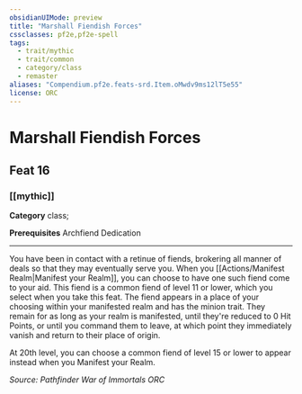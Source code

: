 ```yaml
---
obsidianUIMode: preview
title: "Marshall Fiendish Forces"
cssclasses: pf2e,pf2e-spell
tags:
  - trait/mythic
  - trait/common
  - category/class
  - remaster
aliases: "Compendium.pf2e.feats-srd.Item.oMwdv9ms12lT5e55"
license: ORC
---
```

# Marshall Fiendish Forces
## Feat 16
### [[mythic]]

**Category** class; 



**Prerequisites** Archfiend Dedication
* * *
You have been in contact with a retinue of fiends, brokering all manner of deals so that they may eventually serve you. When you [[Actions/Manifest Realm|Manifest your Realm]], you can choose to have one such fiend come to your aid. This fiend is a common fiend of level 11 or lower, which you select when you take this feat. The fiend appears in a place of your choosing within your manifested realm and has the minion trait. They remain for as long as your realm is manifested, until they're reduced to 0 Hit Points, or until you command them to leave, at which point they immediately vanish and return to their place of origin.

At 20th level, you can choose a common fiend of level 15 or lower to appear instead when you Manifest your Realm.

*Source: Pathfinder War of Immortals*
*ORC*